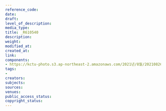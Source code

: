 ```yaml
---
reference_code: 
date: 
draft: 
level_of_description: 
media_type: 
title: _R610540
description: 
weight: 
modified_at: 
created_at: 
link: 
components:
- https://kctu-photo.s3.ap-northeast-2.amazonaws.com/2021년/8월/20210826_하반기+총파업+대장정_강원/_R610540.jpg
tags:
- 
creators: 
subjects: 
sources: 
venues: 
public_access_status: 
copyright_status: 
---
```

